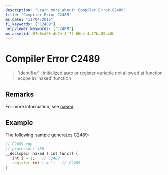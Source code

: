 ```yaml
---
description: "Learn more about: Compiler Error C2489"
title: "Compiler Error C2489"
ms.date: "11/04/2016"
f1_keywords: ["C2489"]
helpviewer_keywords: ["C2489"]
ms.assetid: 67d8cd98-db7e-4f7f-86b4-4af7bc89ec8b
---
```

# Compiler Error C2489

> 'identifier' : initialized auto or register variable not allowed at function scope in 'naked' function

## Remarks

For more information, see [naked](../../cpp/naked-cpp.md).

## Example

The following sample generates C2489:

```cpp
// C2489.cpp
// processor: x86
__declspec( naked ) int func() {
   int i = 1;   // C2489
   register int j = 1;   // C2489
}
```
